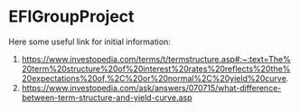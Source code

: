 # EFIGroupProject
Here some useful link for initial information:
1. https://www.investopedia.com/terms/t/termstructure.asp#:~:text=The%20term%20structure%20of%20interest%20rates%20reflects%20the%20expectations%20of,%2C%20or%20normal%2C%20yield%20curve. 
2. https://www.investopedia.com/ask/answers/070715/what-difference-between-term-structure-and-yield-curve.asp 
